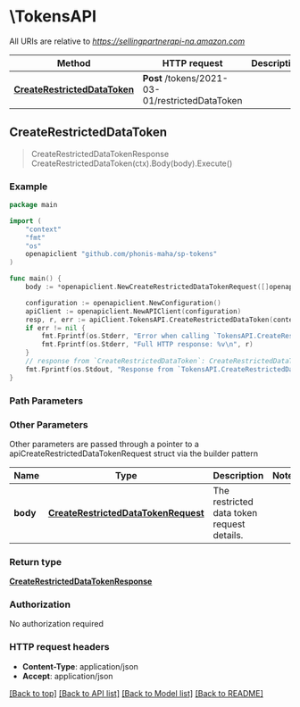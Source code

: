 # \TokensAPI

All URIs are relative to *https://sellingpartnerapi-na.amazon.com*

Method | HTTP request | Description
------------- | ------------- | -------------
[**CreateRestrictedDataToken**](TokensAPI.md#CreateRestrictedDataToken) | **Post** /tokens/2021-03-01/restrictedDataToken | 



## CreateRestrictedDataToken

> CreateRestrictedDataTokenResponse CreateRestrictedDataToken(ctx).Body(body).Execute()





### Example

```go
package main

import (
    "context"
    "fmt"
    "os"
    openapiclient "github.com/phonis-maha/sp-tokens"
)

func main() {
    body := *openapiclient.NewCreateRestrictedDataTokenRequest([]openapiclient.RestrictedResource{*openapiclient.NewRestrictedResource("Method_example", "Path_example")}) // CreateRestrictedDataTokenRequest | The restricted data token request details.

    configuration := openapiclient.NewConfiguration()
    apiClient := openapiclient.NewAPIClient(configuration)
    resp, r, err := apiClient.TokensAPI.CreateRestrictedDataToken(context.Background()).Body(body).Execute()
    if err != nil {
        fmt.Fprintf(os.Stderr, "Error when calling `TokensAPI.CreateRestrictedDataToken``: %v\n", err)
        fmt.Fprintf(os.Stderr, "Full HTTP response: %v\n", r)
    }
    // response from `CreateRestrictedDataToken`: CreateRestrictedDataTokenResponse
    fmt.Fprintf(os.Stdout, "Response from `TokensAPI.CreateRestrictedDataToken`: %v\n", resp)
}
```

### Path Parameters



### Other Parameters

Other parameters are passed through a pointer to a apiCreateRestrictedDataTokenRequest struct via the builder pattern


Name | Type | Description  | Notes
------------- | ------------- | ------------- | -------------
 **body** | [**CreateRestrictedDataTokenRequest**](CreateRestrictedDataTokenRequest.md) | The restricted data token request details. | 

### Return type

[**CreateRestrictedDataTokenResponse**](CreateRestrictedDataTokenResponse.md)

### Authorization

No authorization required

### HTTP request headers

- **Content-Type**: application/json
- **Accept**: application/json

[[Back to top]](#) [[Back to API list]](../README.md#documentation-for-api-endpoints)
[[Back to Model list]](../README.md#documentation-for-models)
[[Back to README]](../README.md)


